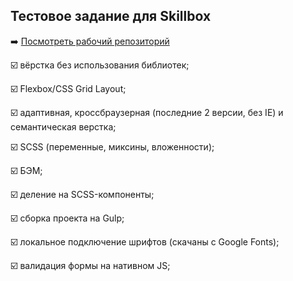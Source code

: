 Тестовое задание для Skillbox
---

➡️ [Посмотреть рабочий репозиторий](https://github.com/captainspring/skillbox-20210507)

☑️ вёрстка без использования библиотек;

☑️ Flexbox/CSS Grid Layout;

☑️ адаптивная, кроссбраузерная (последние 2 версии, без IE) и семантическая верстка;

☑️ SCSS (переменные, миксины, вложенности);

☑️ БЭМ; 

☑️ деление на SCSS-компоненты;

☑️ сборка проекта на Gulp;

☑️ локальное подключение шрифтов (скачаны с Google Fonts);

☑️ валидация формы на нативном JS;
